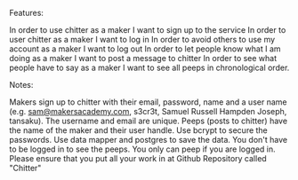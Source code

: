 Features:

In order to use chitter as a maker I want to sign up to the service
In order to user chitter as a maker I want to log in
In order to avoid others to use my account as a maker I want to log out
In order to let people know what I am doing as a maker I want to post a message to chitter
In order to see what people have to say as a maker I want to see all peeps in chronological order.



Notes:

Makers sign up to chitter with their email, password, name and a user name (e.g. sam@makersacademy.com, s3cr3t, Samuel Russell Hampden Joseph, tansaku).
The username and email are unique.
Peeps (posts to chitter) have the name of the maker and their user handle.
Use bcrypt to secure the passwords.
Use data mapper and postgres to save the data.
You don't have to be logged in to see the peeps.
You only can peep if you are logged in.
Please ensure that you put all your work in at Github Repository called "Chitter"
